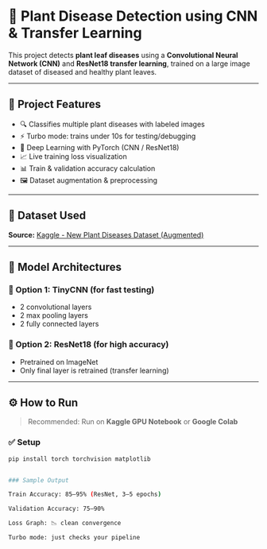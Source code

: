 # 🌿 Plant Disease Detection using CNN & Transfer Learning

This project detects **plant leaf diseases** using a **Convolutional Neural Network (CNN)** and **ResNet18 transfer learning**, trained on a large image dataset of diseased and healthy plant leaves.

---

## 🚀 Project Features

- 🔍 Classifies multiple plant diseases with labeled images
- ⚡ Turbo mode: trains under 10s for testing/debugging
- 🧠 Deep Learning with PyTorch (CNN / ResNet18)
- 📈 Live training loss visualization
- 📊 Train & validation accuracy calculation
- 🖼️ Dataset augmentation & preprocessing

---

## 📁 Dataset Used

**Source:** [Kaggle - New Plant Diseases Dataset (Augmented)](https://www.kaggle.com/datasets/vipoooool/new-plant-diseases-dataset)


---

## 🧠 Model Architectures

### 🔸 Option 1: TinyCNN (for fast testing)
- 2 convolutional layers
- 2 max pooling layers
- 2 fully connected layers

### 🔸 Option 2: ResNet18 (for high accuracy)
- Pretrained on ImageNet
- Only final layer is retrained (transfer learning)

---

## ⚙️ How to Run

> Recommended: Run on **Kaggle GPU Notebook** or **Google Colab**

### ✅ Setup

```bash
pip install torch torchvision matplotlib


### Sample Output

Train Accuracy: 85–95% (ResNet, 3–5 epochs)

Validation Accuracy: 75–90%

Loss Graph: 📉 clean convergence

Turbo mode: just checks your pipeline
